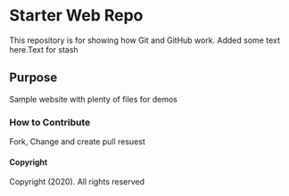 # Starter Web Repo

This repository is for showing how Git and GitHub work.
Added some text here.Text for stash

## Purpose

Sample website with plenty of files for demos

### How to Contribute
Fork, Change and create pull resuest

#### Copyright
Copyright (2020). All rights reserved